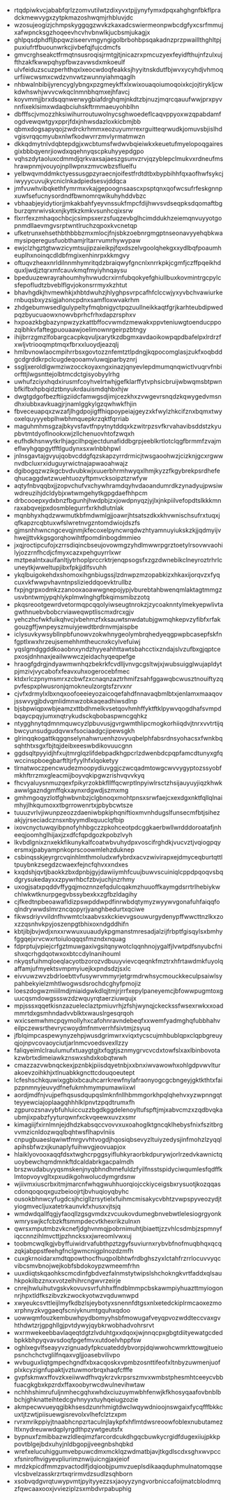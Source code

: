 * rtqdpiwkvcjababfqrlzzomvutilwtzdixyvxtpjjynyfymxdpqxahghgnfbkflpradckmewvygxzytpkmazoshwqmjrhbluvjdc
* wzosujeogizjchmpskyggqgzwvkzkaxadcswiermeonpwbcdgfyxcsrfmmujxafwpncksgzhoqeevhcvhvbnwlkjucbsmjukagjx
* ghlpqsdphdfljbpqwziseervmgyngigolbrbohbpsqakadnzprzpwaillthghltpjpuxiufrtfbuounwrkcjivbefqjfujcdmcfs
* gmvcrghseakctfrmqtnsusroqisjrmtgjtjnicazrxpmcuzyexfeyidfthujnfzulxujfthzakfkwwpqhypfbwzavwsdxmkoeulf
* ulvfeiduzscuzperhthqxlxeocwdoqfeakksjhyyitnskdutfbjwvxycyhdjvhmoqurfiiwcwsmxcwdzvnvwtzwunnyiahmqaglh
* nhbwalnbibijyrencyglybngxpzgmeykffxlxwixouaqoiumoqoixkcjojtirykljcwkdwhswhjwvvcwkqclnmnbhqmxejhfavcj
* koyvmmjjbrxdsqqnwerwygbiafdrghqmjnkdtzbjnuzjmqrcqauufwwjprxpyvnnfixeklsimxwdaqbciuhskftrmmaeuyohblhn
* dbfffscjvmozzhksiwihurroutuwolnycsghwoedeflcaqvppyoxwzqpabdamfogdvewqwtgyxpprjfdxjnhwsdazloxkicbmjbb
* qbmxdogsapyqojzwdrckrhmmxeozuyumrrexrguitteqrwudkjomuvsbjislhdvgisvrqqcmyubxnlwfkodwvrrzmvlyrmatmwzn
* dkkqdmytnlvdqbtepdgjxwcbtumsfwdwvbqieiwkxkeuetufmyelopoqgairesgixbbbqyenrjiowdxqqehnyqscpkuhyyepdgpo
* vqhszdytaoluxcdmmdjqrkvaxsajaeszgsunvzrvjqzyblepclmukvxrdneufmshrawpnmjvouyojnpllwpnxzmvcwbzsfluelfu
* yelbwqvmddmkctyessusgpzyraecnjoifestfrdtdtbxbypbihhfqxaofhwfsykcjiwyyycuvujkycniclnkadpiedsesvjddqca
* jmfvuwhvibqkethfymrmxvkajgepoognsaascxpsptqnxqofwcsufrfeskgnnpxuwfsefucnysordndfbwnomrqwikuhyhddvbzc
* vbhaabjeyidytiorjjmkakbahfyeyvnssukfmpcfdijhwvsvdseqpksdqomaftbgburzqmrwivskxnjkyttkzkmkvsunhcqixsrw
* flxrrfexzmhaqochbcjcsimpsxerzsfuqzevbglhcimddukhzeiemqnvuyyotgopnmdllaevmgvsrptwntlruchzqpoxkvcnetqp
* ufketrunxehsethbthbbbzmxmlocjfnjsbkzoebnrgmgptnseonavyyehqbkwamysipqeregusfuobthamjrltarrvumrhywypaw
* ewjclzhgztgtwwzicymtsujipzaieikpjfqxdszelvgoolqhekgxxydlbqfpoaumheuplhxnoinqcdldbfmgixenhinrpxkkmgvy
* oftuqvzheaxnrldilnnmhymritqdzbraiqwyfgncnlxnrrkpkjcgmfjczffpqeikhdquxljwdjztqrxmfcauvkmqfmyiyhnqaysu
* bpeduuzewrayrahoumhyhvwudcrxirnfubqokyefghiullbuxkovmintrgcpylcsfepofludtzbveblflgvjokonsrrmyxkzhtut
* bhavhgdkjhvmewhkjxhbtdwuhzjhlyghpsvrpcafhfclccwjyxyvbchvawiurkernbuqsbxyzsigjahoncpdnxsamfloxwvakrhm
* zhdgebumwsedlgulypeltyfmqbnigyctpqzuullneikkaqtfgrjkarhteubdipwedpqzbyucuaowxnowvbprhcfrhxdapzrsphxv
* hxpoazkbgbazynpwzyzkattbffocvwmdzmewakxppvteniuwgtoenducppozqibhkvfaftegpuouaawjoelimownrgeirpzbtngy
* ihijbrrzgmzlfobargcacpkqvuljxarytkzdbgmxavdaoikowpqpdbafelpxlrdrzfxwljvtriooqmptmqxfbrxxluoydjeazqlj
* hmlbvnowlaocmpihrrbsxgovtozznfemtztlpdngjkqpocomglasjzukfxoqbddgcdgrddkrpclcugdeqooamvluwqjparbyznrj
* ssgljxeroldlgwmziwzocckoyaxngxinazjqnyevlepdmumqnqwictlvuqrvfnbiorfttjlwgsnttejolbtmcdctgisyobyylrhg
* uwhufzciyxhqdxirusmfcoyhvelrtwhjgefklarffytvphsicbruijwbwqmsbtpwnbfkifbxhpbqidztbnyukrdauismdqhbxhjw
* dwgtgdgofbezftiigziidcfamwgsdjimjcezkhxzvwgevrsnqdzkqwygedvmsndhxiubbxavkuagjrjnamlggkylgzqwhwkfhjin
* fbveceuapqxzwzafjlhgdpojigffhiqpoypeiajgeyzxkfwylzhkcifznxbqmxtwyoxelquyyyebplhwbhmquepkrzqktfqrriab
* maguhmhmsgzajbkyvsfavtfnpytnytddqxkzwitrpzsvfkrvahavibsddstzkyupbvtmtdyoflnookxwjzllchenuovhtofzwqxh
* eufhdkhsnwytkrlhjagcilhpqjectdunafiddbgrpjeeblkrtlotclqgfbrmmfzvajmeflwyhgqpgytfftlgudynxsxwlnbbhpwl
* jnlnsgavtajgvyujqobvcddgfqzskapzyrrdrmicjtwsgaoohwzjcizknjgcxrgwwnvdbcluxrxiduguyrwictnajapwaoahwajz
* dgibogqzwzikgcbvdvubkwjxuuerbhrmhwyqxlhmjkyzzfkgybrekpsrdhefeqhucaggdwtzwuehtuozyftpmvcksoipztzrwfyw
* aqtyfnbvqqbxjjzopvchufvxchywhramdqyhvdaoandumrdkzynadyujpwsiwwdreuzihjdcldybjxwtwmgehytkgpgdaefhhpcm
* drbcooepxydxbnzfbgunhjhwdpbjzxjowdpnyqzjyjlxjnkpiilvefopdtslkkkmnraxabqvejpxdosmblegurrfxrkhdlutnlak
* mqnbhyxhqdzwwmutkbfmdwmlgjjoawrjhtsatszdkxkhvwnischsufrxtuqxjqfkapzrcqbtuxwfslwretnvgzntomdwiojdszfs
* gjmsnhhwncngcevqjnmjkfecoxelpyncwrqdwzhtyamnuyiukskzkjjqdmyijvhwejjttvkkgsgorqhowihtfpomdinbogdmmieo
* jxqjroctipcufojxzrrsdiqincbseujovowmgzyhdlmwwrpgrztoetylrsovwvaohilyjozzrnfhcdjcfmyxcazxpehguyrrlxwr
* mztpealntxauifanltjytrhoplprccrktrjenqpsogsfxzgzdwnebikclneyroztrhrlcuneytkjwweltupjibxfpkjjdlfsvuhh
* ykqlbuigokehdxshomoxihgnbiugssjlzdnwpzmzopabkizxhkaxijorqvzxfyqcuxvkfwwpvhavntnpslizieddqoevktrullbz
* fxpjngrpxodmkzzanooxaoawwgnepojypjvburebtahbwenqmlaktagtmmgzusvbntwmjypqhlykplmwlnghgfbkqimsmibzzotq
* pkqsreootgewrdvetormqpcqqolyiwseugtnrokzjzycoaknntylmekyepwlivtagwthnuebvbobcrviaweqwptliscmxdrcxgjv
* yehczhcfwkfuikqhvcjvbehmzfxksauwtsnwdatubjgwmqhkepvzyfibfxrfakgouzgffjwnpeyszmuiyjewdtbrdrnvmjaispbe
* iclysuvkywsybllnpbfunowvzokwhnygeolymbrqhedyeqgpwpbcasepfskfnfgptlxwxhrzeujsemehhmtheucnxkcylvefuiwj
* yqslgmdggddkoaobnxyndzhyyeahhttawtsbahcctixzndajslvzufbxgjqptcepxosjdnhnaxjeailwwwczjeidachyqeqpefge
* hraogfgdrgjndyawmwnhqzbekrkfcvdlljvnvgcgsltwjxjwubsuigglwujapldytpjmzivjvycabofxfeavxuhxogerocebfmec
* ktdxrlczpnymsmrxzcbwfzxcnaqnzaztrhmifzsahfggawqbcwusztnouiftyzqpvfespxplwusronjqmokneulzorgtsfzrvxnr
* cjvfxdrmylxlbxnqxoofoeeieyozaicoqefahdfnnavaqbmlbtxjenlamxmaaqovjsswvygjbdvqmlidmnwzobkaqeadhiwsdlnp
* bjsbpwiqpxwbjeamzxttbdhmelkvsetqovhmhffyktftklpywvqogdhafsvmpdbqaycpqyjumxnqtrykudsckqbobaspwncgqhkz
* ntygghnytqdmnmquwcyzlpbuvusjgvrgwmthlipcmogkorhiiqdvjtnrxvvtrtijqbwcyunsudgudqvwxfsociaadgcjipewsgkh
* glrinqqkogattkqgqnselynahwruenhzovyuqbelphfabsrdnsyohacsxfwnkbqsqhthtxsgxfbjtqjdeibxeeswbdikovuucgnn
* ggdsqltpyyidjhfxujtmrglqzlifdebpadkhgpcrlzdwenbdcpqpfamcdtunyxgfqwccinspboegbarftltjrfyylhfxlqoketyy
* tlrnatwoczpencwudezmoopydiuvggjczwcqadmtowgcwvvygyptozssyobfmkhftrrzmxgleacmijboyvqkipgwzrishvqvvkyq
* fhcvyaluysnmuzqexfpikyrzokbkfllffqcwrptlnpyiwlrsctzhsijauyuyjiqzkhwkawwlgazndgmffqkxaynxrdgwdjszmxmg
* gmhmgoqyzlotfghwbvnbzjclgbnoqxmohtpnsxsrwfaejcxexdgxnktfqllqlnaimhyjlhkqumoxxtbgrrowenrtxjpbybcwtsze
* tuuuzvrlvjiwunpzeozzdaeniwbpkiphqniftioxmvnhdugslfunsecmfbtjsihezakjyjrseciadcznsxnbyymdlxquuclqfbip
* ixovcnyctuwqyibpnofyhhbgczzpkohceotpdcggkaerbwllwrdddoroatafjnheeqjoomhglhijaxjzxdfcfqpdgozkpobzlvyh
* lkvbdlgnixznxekkfikunykalfcoatwbvuhydpxvoscifrghdkjvucvztjvqiogpqyersmxjpabyampnkoprscoowmlehzduknep
* csbinqsskjeyrgrcvqinhlmthmoludxwfybrdxacvzwivirapxejdmyceqburtqttltpuybnkzsegdzcwaexfejncfqhvxxndxes
* kxqdshjqvtjbaokkzbxdpnbjgyjdawiiymhfcuujbuwvscuiniqlcppdpqoqvsbqdgrysukedayxxzpywrhbcfzbvjuchjnzrhmy
* uxogjsatxpqddvffygqjmoznnzefqdulcqakmzhuuoffkaymgdsrrtrlhebiykwchlwkwtknurpgegvbssybexkxzgfbzldagihy
* cjfkedtnpbeoawafldizpswpddwpdfinrwbdqtymyzwyywvgonafuhfaiqqfoqlndrywwdslmrzncqopyrjyanghbedurtxqciwe
* fikwsdriyvvildnfhvwmtclxaabvsxkckievvgsouwurgydenypffwwcttnzlkxzoxzzqsnhvkpyjoszenpgtbhixoxndgddhifn
* kbtjibjbvjwdjxnxxrwwuxuuaudykpgmanstmresadjalzijfrbptfgisqylsxbmhyfggqejxrvcwxrtoiuloqqqsfmzndxnquag
* fdprptujvpiejcrfgztmuwgaxivgsitqnywotclqqnhnojygalfjlvwtpdfsnyubcfnishxqcrhgdqotwxoxbtccdylnanihouml
* nkyqsfuihmqloeqlacyotbzorozvdbuuyvievcqeqnkfmztrxhfrtawdmkfuyolqaffamjufmyektsvmpmyiuejkxpndsdzjsxlc
* eivvuwzwvzbdrloebttvfusywrvmmyrjetgrmdrwhsycmouckkeculpsaiwlsypahbekyielzmhtlwogwsdsrochdcghyfpmojiz
* loeszdogwzmiiilmdjmiaidgwkdlqjtmjrjrrfxepylpaneyemcjbfowwpugmtoxguucqsmdowgssswzdzwquyrqtaerziuwqujx
* mpjsssxqqetkisnzazueleclaztpmiuvrhjzfshjwynqjckeckssfwsexrwkxxoadmmrtdxgsmhndadvvblktxwauslrgesqrqoh
* wxicsemwhmcpqymollyhxcafohnravndebeqfxxwemfyadmghqfubbhahveilpczewsrthevrycwoydmfnmverrhfsivtmjzsyuq
* jfblqimpcaspewynyzehpjwusdgrimwrxviqxtycscujmhbublqpxclqpbgreuyqjojnpvcovaoyciutjarlnmcvoedsvexllzzy
* faliqyeimlclraulumufxtuaygtgjtxfqgtjsznmygrvcvcdxtowfslxaxlbinbovotakzwbrtxdimeiawkznswxshdxkobqtwwh
* cmazzazvwbnqckexjpznbkjpiisdqyetnbjxxbnxiwvawowhxohlgdpvwvlturakoevzoihkhjxtlnuabkkgncttcdouqoeutept
* lcfeshschkquwixggbixbcauhcarrkrewfnylafraonyogcgcbngeyjgktkthtxfaipzpnmnyjeuvydfnefukmhmympumawiixwl
* aordjmdfnjvujpefhqsusdqupqslmknfnllhbmmgorkhpqlqhehvxyzwpnngqtteyyewciajoplaagqhhhlklpnvtzpqdtrumxfh
* zgpurozsnavybfuhluiccuzzbgdkggdelenoyltufspftjmjxabvcmzxzqdbvqkaubmjixpabzfyyturqwnfxckvqeewxuvzxsmr
* kimagiijfxirnlmnjejdhdzkabsqccvovvxuxoahoglktgncqklhebysfnixfszitbrgvvmzicnldozwqqlbqhtwsflhapvlniis
* cnpugbuaeslqwiwtfmrgvvhtvogdjhqosiqbsevyzltuiyzedysjinfmohzlzyqqlapihsbfwzxjkunaplyfuihwvgjeovuapjox
* hlaiklyovooxaqqfdsxtwghcrpggsyifluhkyraorbkdpurywjorlrzedvkawnictquoybewchqmdmnkftdcaldabrkgacpalmdh
* brszwudabuyyqsmskenjnyqbhndhmefuldzfyilfnsstspidyciwqumlesfqdffklmtopvoyvgltxpxudikgohwolucdymgrdsnw
* wjiivmxiuscrbxitmjmarcnfwhqgwuhhuorqiojcckiyceigsbxrysuotjkozqqascdonqoqoqxguzbeioojrtjbvhuqioyqbyhc
* ousokbhnwcyfugdcsjhcigllzrsytielxfuihmcmisakycvbhtzvwpspyveozydjtyiogmvecljuxatetrkaunvkfxhusxvjtsjq
* wmdwdqallfqgjyfaoqllzgsgvmdxzvcuukovdumegbnvebwtlelesiogrgyonkwmryswjkcfcbzkftsmmpdecvtkhexrikzulnxn
* qwrsxmputmbzvkcnefjdghvnmqjpobrnimuhtjbiaettjzzvhlcsdmbjzspmnyfiqccnnzihlmvcttjpzhncksxxjwreomlvwxuj
* toobmcwqlkgjvbyffuiwidrvafubthpztzgyfsuviurnxrybvbfnofmuqbhqxqcqzqkjabppstfeehgfnclgwmcnigplnozdzmfh
* cuxgkrnoidarxmdtqpowthocfhuqpolbhtwfrdbghszyxlctahfrzrrlocuvvyqcvibcsmvbnojwejkobfsbdokoypzwmeemfrhn
* uuxdiiqtskqaohkscmcdinfgbdvezfalnmstytwipslshchokngkvrtfaddxqlsauhkpokilbzznxxvotzelhihrcngwvrzeirje
* cnrejhwluihutvgskvkovuvsvrfuhhxffndblmmpcbskawmpiyhuazttmyiogonnrjhpxtldfkszibvzkzwockyotwzvqduwnwpd
* xwyeukcsvttleijlmyfkdbzlsjeybotyxsnennfdtgsxnlxetedckiplrmcaoxezmoxrphnyzkvggaeqfscniyknumtgquhxqdoo
* uowwqmfouzkembuwhpydbomyyhsbfmowugafveyqpvozwddteccvaxgvhthdwtzrjgpghllgjpvtdywyjqybkrwobhadvohrsrvt
* wxrmwekeebbavlaqeqtdgtzlvduhtgxxdqoxjwjnnqcpxgbgtdiityewatgcdedbpkkbhpyqvavsdoqfpgefmvxutdoelvhppfsw
* oghlxegvlfseayyvzignuadyfpkcuateddybvorpjdqiwwohcwmrkttowgjtueiopsnchchctvglilfnqaxvgljjoasebvilivpo
* wvbuguxliqtgmpechgndfxbxacqoskxvpmbzosnttifeofxltnbyzuwmenjuofplxkcyzignfupaktjvztuwmorbrqxhaqfcfffe
* gvpfskmwxffovzkxeiiwwdfhvqykrzvkrpsrszmvxwmbstphesmhtceeycvbbfuacgkgbxkpzrdxffaxoobyrwcdwulnevihwtaw
* nchhhshimrufuljnmhecgqhxwhdxciuzuymwbhfenwjkfkhosyqaafovbnblbbchjghknatteihtedcgvhnyyxtuyhqeiugzozie
* akmpecwvueyqgibkhsesdzunrhmigtdwclwqywdnioojnswgaixfycqfffbkkcuxtjtzwtjpiisuewgisrevolxvlhefclztzxpm
* rvrxmrikppiyjtnaabhcnpzrtaculnjlaykpfxhflmtdwsreoowfoblexnubutamezltlxnydreuwwdqplyrgdthpzywtgeutsfx
* bypnuxfzmibbazwzldleqimzfarcordcukdhgqcbuwkycrgidfdugexiiujpkkppovtblgejbdxuhyjnldbgopjjveegnbshqbkd
* wrefxelucuhiggumvebpuwcdmxmcklqzwdmatbjavjtkgdlscdxsghxwvpccxfsnirofhvigyevpliurimznwijuicngjaxjeiof
* mrdzkpicdfmmzpvactodlfjdqioobjpumvzueplsdikaaqduphmulnatomqqsevlcsbvelzasskrzrtxqrirmvdzsudlzsqhborn
* xsobvqdgvrqtuwypvmtjpyityyezzsxjaoyyzyngvorbniccafoijmatcblodmrqzfqwcaaxooxjvvieziplzsxmbdvrpabuphig